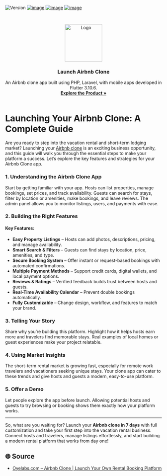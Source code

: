 ![Version](https://img.shields.io/badge/version-8.7-blue.svg?cacheSeconds=2592000)
[![image](https://img.shields.io/badge/Twitter-1DA1F2?style=for-the-badge&logo=twitter&logoColor=white)](https://twitter.com/oyelabs?lang=en)
[![image](https://img.shields.io/badge/Instagram-E4405F?style=for-the-badge&logo=instagram&logoColor=white)](https://www.instagram.com/myoyelabs/)
[![image](https://img.shields.io/badge/YouTube-FF0000?style=for-the-badge&logo=youtube&logoColor=white)](https://youtube.com/@oyelabs9119?si=jpMaBUfNigpVCjuf)

<!-- PROJECT LOGO -->
<br />
<p align="center">
  <a href="https://oyelabs.com/airbnb-clone/">
    <img src="https://oyelabs.com/wp-content/uploads/2023/05/UberEats-Clone.png" alt="Logo" width="120" height="120">
  </a>

  <h3 align="center">Launch Airbnb Clone</h3>

  <p align="center">
An Airbnb clone app built using PHP, Laravel, with mobile apps developed in Flutter 3.10.6.
    <br />
    <a href="https://oyelabs.com/airbnb-clone/"><strong>Explore the Product »</strong></a>
    <br />
    <br />

# Launching Your Airbnb Clone: A Complete Guide

Are you ready to step into the vacation rental and short-term lodging market? Launching your [Airbnb clone](https://oyelabs.com/airbnb-clone/) is an exciting business opportunity, and this guide will walk you through the essential steps to make your platform a success. Let’s explore the key features and strategies for your Airbnb Clone app.

### 1. Understanding the Airbnb Clone App

Start by getting familiar with your app. Hosts can list properties, manage bookings, set prices, and track availability. Guests can search for stays, filter by location or amenities, make bookings, and leave reviews. The admin panel allows you to monitor listings, users, and payments with ease.

### 2. Building the Right Features

#### Key Features:

- **Easy Property Listings** – Hosts can add photos, descriptions, pricing, and manage availability.  
- **Smart Search & Filters** – Guests can find stays by location, price, amenities, and type.  
- **Secure Booking System** – Offer instant or request-based bookings with automated confirmations.  
- **Multiple Payment Methods** – Support credit cards, digital wallets, and local payment options.  
- **Reviews & Ratings** – Verified feedback builds trust between hosts and guests.  
- **Real-Time Availability Calendar** – Prevent double bookings automatically.  
- **Fully Customizable** – Change design, workflow, and features to match your brand.  

### 3. Telling Your Story

Share why you’re building this platform. Highlight how it helps hosts earn more and travelers find memorable stays. Real examples of local homes or guest experiences make your project relatable.

### 4. Using Market Insights

The short-term rental market is growing fast, especially for remote work travelers and vacationers seeking unique stays. Your clone app can cater to these trends and give hosts and guests a modern, easy-to-use platform.

### 5. Offer a Demo

Let people explore the app before launch. Allowing potential hosts and guests to try browsing or booking shows them exactly how your platform works.

---

So, what are you waiting for? Launch your **Airbnb clone in 7 days** with full customization and take your first step into the vacation rental business. Connect hosts and travelers, manage listings effortlessly, and start building a modern rental platform that works from day one!


## 🌐 Source

- [Oyelabs.com – Airbnb Clone | Launch Your Own Rental Booking Platform](https://oyelabs.com/airbnb-clone/)
